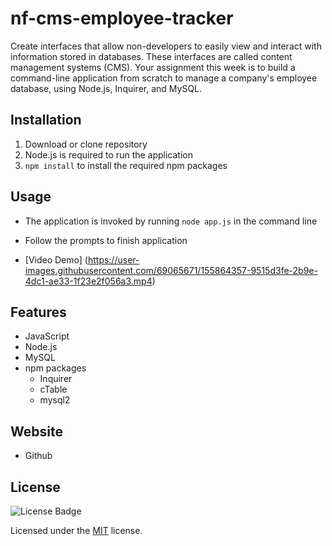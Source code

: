 # nf-cms-employee-tracker
Create interfaces that allow non-developers to easily view and interact with information stored in databases. These interfaces are called content management systems (CMS). Your assignment this week is to build a command-line application from scratch to manage a company's employee database, using Node.js, Inquirer, and MySQL.

## Installation

1. Download or clone repository
2. Node.js is required to run the application
3. `npm install` to install the required npm packages

## Usage

* The application is invoked by running `node app.js` in the command line

* Follow the prompts to finish application
* [Video Demo] (https://user-images.githubusercontent.com/69065671/155864357-9515d3fe-2b9e-4dc1-ae33-1f23e2f056a3.mp4)


## Features

* JavaScript
* Node.js
* MySQL
* npm packages
  * Inquirer
  * cTable
  * mysql2

## Website
* Github

## License

![License Badge](https://img.shields.io/github/license/mmeii/employee-management-system)
  
Licensed under the [MIT](LICENSE) license.
